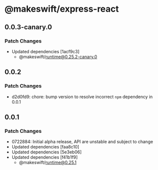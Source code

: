 # @makeswift/express-react

## 0.0.3-canary.0

### Patch Changes

- Updated dependencies [1acf9c3]
  - @makeswift/runtime@0.25.2-canary.0

## 0.0.2

### Patch Changes

- d2d0fd9: chore: bump version to resolve incorrect `npm` dependency in 0.0.1

## 0.0.1

### Patch Changes

- 0722884: Initial alpha release, API are unstable and subject to change
- Updated dependencies [faa8c10]
- Updated dependencies [5e3eb06]
- Updated dependencies [f41b1f9]
  - @makeswift/runtime@0.25.1
